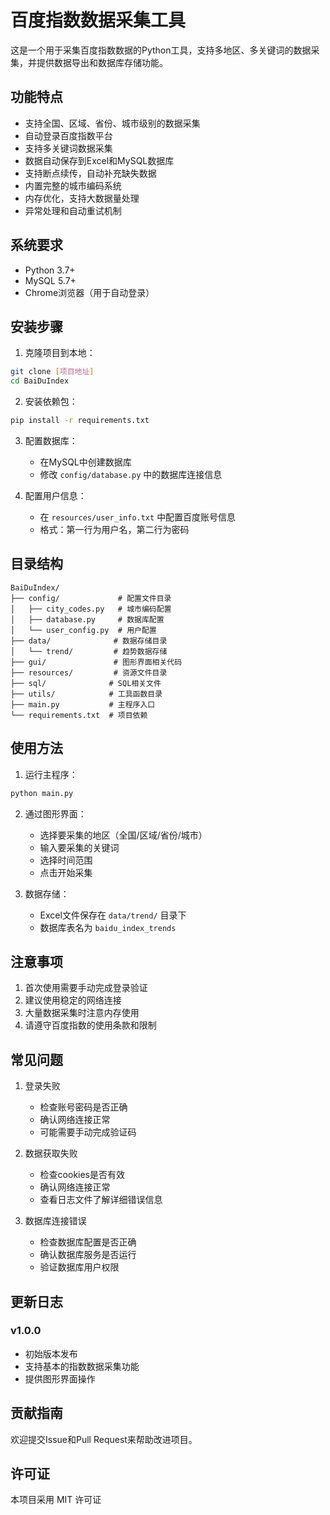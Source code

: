  # 百度指数数据采集工具

这是一个用于采集百度指数数据的Python工具，支持多地区、多关键词的数据采集，并提供数据导出和数据库存储功能。

## 功能特点

- 支持全国、区域、省份、城市级别的数据采集
- 自动登录百度指数平台
- 支持多关键词数据采集
- 数据自动保存到Excel和MySQL数据库
- 支持断点续传，自动补充缺失数据
- 内置完整的城市编码系统
- 内存优化，支持大数据量处理
- 异常处理和自动重试机制

## 系统要求

- Python 3.7+
- MySQL 5.7+
- Chrome浏览器（用于自动登录）

## 安装步骤

1. 克隆项目到本地：
```bash
git clone [项目地址]
cd BaiDuIndex
```

2. 安装依赖包：
```bash
pip install -r requirements.txt
```

3. 配置数据库：
   - 在MySQL中创建数据库
   - 修改 `config/database.py` 中的数据库连接信息

4. 配置用户信息：
   - 在 `resources/user_info.txt` 中配置百度账号信息
   - 格式：第一行为用户名，第二行为密码

## 目录结构

```
BaiDuIndex/
├── config/             # 配置文件目录
│   ├── city_codes.py   # 城市编码配置
│   ├── database.py     # 数据库配置
│   └── user_config.py  # 用户配置
├── data/              # 数据存储目录
│   └── trend/         # 趋势数据存储
├── gui/               # 图形界面相关代码
├── resources/         # 资源文件目录
├── sql/              # SQL相关文件
├── utils/            # 工具函数目录
├── main.py           # 主程序入口
└── requirements.txt  # 项目依赖
```

## 使用方法

1. 运行主程序：
```bash
python main.py
```

2. 通过图形界面：
   - 选择要采集的地区（全国/区域/省份/城市）
   - 输入要采集的关键词
   - 选择时间范围
   - 点击开始采集

3. 数据存储：
   - Excel文件保存在 `data/trend/` 目录下
   - 数据库表名为 `baidu_index_trends`

## 注意事项

1. 首次使用需要手动完成登录验证
2. 建议使用稳定的网络连接
3. 大量数据采集时注意内存使用
4. 请遵守百度指数的使用条款和限制

## 常见问题

1. 登录失败
   - 检查账号密码是否正确
   - 确认网络连接正常
   - 可能需要手动完成验证码

2. 数据获取失败
   - 检查cookies是否有效
   - 确认网络连接正常
   - 查看日志文件了解详细错误信息

3. 数据库连接错误
   - 检查数据库配置是否正确
   - 确认数据库服务是否运行
   - 验证数据库用户权限

## 更新日志

### v1.0.0
- 初始版本发布
- 支持基本的指数数据采集功能
- 提供图形界面操作

## 贡献指南

欢迎提交Issue和Pull Request来帮助改进项目。

## 许可证

本项目采用 MIT 许可证